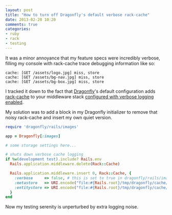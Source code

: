 ```yaml
---
layout: post
title: "How to turn off Dragonfly's default verbose rack-cache"
date: 2013-02-20 10:20
comments: true
categories:
- ruby
- rack
- testing
---
```


It was a minor annoyance that my feature specs were incredibly verbose,
filling my console with rack-cache trace debugging information like so:

```
cache: [GET /assets/logo.jpg] miss, store
cache: [GET /assets/bg-nav.jpg] miss, store
cache: [GET /assets/bg-box.jpg] miss, store
```

I tracked it down to the fact that [Dragonfly](https://github.com/markevans/dragonfly)'s
default configuration adds [rack-cache](https://github.com/rtomayko/rack-cache) to your
middleware stack [configured with verbose logging enabled](http://rtomayko.github.com/rack-cache/configuration).

My solution was to add a block in my Dragonfly initializer to remove that noisy
rack-cache and insert my own quiet version.

```ruby config/initializers/dragonfly.rb
require 'dragonfly/rails/images'

app = Dragonfly[:images]

# some storage settings here...

# shuts down verbose cache logging
if %w(development test).include? Rails.env
  Rails.application.middleware.delete(Rack::Cache)

  Rails.application.middleware.insert 0, Rack::Cache, {
    :verbose     => false, # this is set to true in dragonfly/rails/images
    :metastore   => URI.encode("file:#{Rails.root}/tmp/dragonfly/cache/meta"), # URI encoded in case of spaces
    :entitystore => URI.encode("file:#{Rails.root}/tmp/dragonfly/cache/body")
  }
end
```

Now my testing serenity is unperturbed by extra logging noise.
